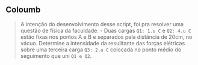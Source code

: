 ## Coloumb

> A intenção do desenvolvimento desse script, foi pra resolver uma questão de física da faculdade.
    - Duas cargas `Q1: 1.u C` e `Q2: 4.u C` estão fixas nos pontos A e B e separados pela distância de 20cm, no vácuo. Determine a intensidade da resulltante das forças elétricas sobre uma terceira carga `Q3: 2.u C` colocada no ponto médio do seguimento que uni `Q1 e Q2`.
